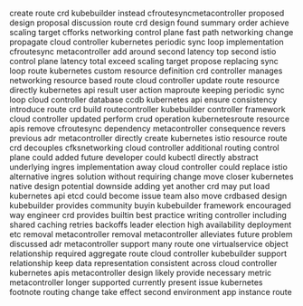 create route crd kubebuilder instead cfroutesyncmetacontroller proposed design proposal discussion route crd design found summary order achieve scaling target cfforks networking control plane fast path networking change propagate cloud controller kubernetes periodic sync loop implementation cfroutesync metacontroller add around second latency top second istio control plane latency total exceed scaling target propose replacing sync loop route kubernetes custom resource definition crd controller manages networking resource based route cloud controller update route resource directly kubernetes api result user action maproute keeping periodic sync loop cloud controller database ccdb kubernetes api ensure consistency introduce route crd build routecontroller kubebuilder controller framework cloud controller updated perform crud operation kubernetesroute resource apis remove cfroutesync dependency metacontroller consequence revers previous adr metacontroller directly create kubernetes istio resource route crd decouples cfksnetworking cloud controller additional routing control plane could added future developer could kubectl directly abstract underlying ingres implementation away cloud controller could replace istio alternative ingres solution without requiring change move closer kubernetes native design potential downside adding yet another crd may put load kubernetes api etcd could become issue team also move crdbased design kubebuilder provides community buyin kubebuilder framework encouraged way engineer crd provides builtin best practice writing controller including shared caching retries backoffs leader election high availability deployment etc removal metacontroller removal metacontroller alleviates future problem discussed adr metacontroller support many route one virtualservice object relationship required aggregate route cloud controller kubebuilder support relationship keep data representation consistent across cloud controller kubernetes apis metacontroller design likely provide necessary metric metacontroller longer supported currently present issue kubernetes footnote routing change take effect second environment app instance route